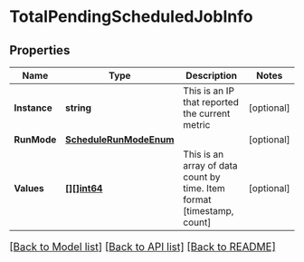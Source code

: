 # TotalPendingScheduledJobInfo

## Properties

Name | Type | Description | Notes
------------ | ------------- | ------------- | -------------
**Instance** | **string** | This is an IP that reported the current metric | [optional] 
**RunMode** | [**ScheduleRunModeEnum**](ScheduleRunModeEnum.md) |  | [optional] 
**Values** | [**[][]int64**](array.md) | This is an array of data count by time. Item format [timestamp, count] | [optional] 

[[Back to Model list]](../README.md#documentation-for-models) [[Back to API list]](../README.md#documentation-for-api-endpoints) [[Back to README]](../README.md)

<style>
     p, ul, ol, li { font-size: 18px !important;}
</style>


